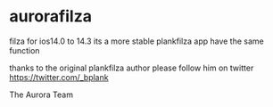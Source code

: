 # aurorafilza
filza for ios14.0 to 14.3
its a more stable plankfilza app
have the same function


thanks to the original plankfilza author
please follow him on twitter
https://twitter.com/_bplank

The Aurora Team
